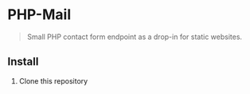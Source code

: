 # PHP-Mail

> Small PHP contact form endpoint as a drop-in for static websites.
> 

## Install

1. Clone this repository
```
```